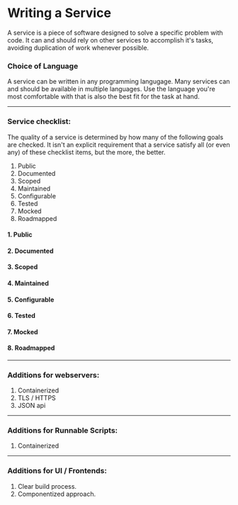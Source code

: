 # Writing a Service

A service is a piece of software designed to solve a specific problem with code. It can and should rely on other services to accomplish it's tasks, avoiding duplication of work whenever possible.

### Choice of Language
A service can be written in any programming langugage. Many services can and should be available in multiple languages. Use the language you're most comfortable with that is also the best fit for the task at hand.

** **
### Service checklist:
The quality of a service is determined by how many of the following goals are checked. It isn't an explicit requirement that a service satisfy all (or even any) of these checklist items, but the more, the better.

1. Public
2. Documented
3. Scoped
4. Maintained
5. Configurable
6. Tested
7. Mocked
8. Roadmapped

#### 1. Public

#### 2. Documented

#### 3. Scoped

#### 4. Maintained

#### 5. Configurable

#### 6. Tested

#### 7. Mocked


#### 8. Roadmapped


** **
### Additions for webservers:
1. Containerized
2. TLS / HTTPS
3. JSON api

** **
### Additions for Runnable Scripts:
1. Containerized


** **
### Additions for UI / Frontends:
1. Clear build process.
2. Componentized approach.